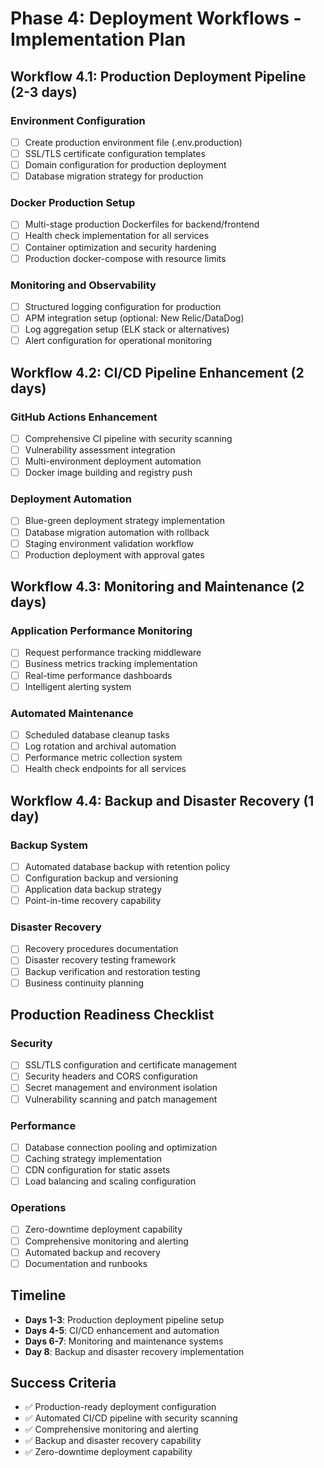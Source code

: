 # Phase 4: Deployment Workflows - Implementation Plan

## Workflow 4.1: Production Deployment Pipeline (2-3 days)

### Environment Configuration
- [ ] Create production environment file (.env.production)
- [ ] SSL/TLS certificate configuration templates
- [ ] Domain configuration for production deployment
- [ ] Database migration strategy for production

### Docker Production Setup  
- [ ] Multi-stage production Dockerfiles for backend/frontend
- [ ] Health check implementation for all services
- [ ] Container optimization and security hardening
- [ ] Production docker-compose with resource limits

### Monitoring and Observability
- [ ] Structured logging configuration for production
- [ ] APM integration setup (optional: New Relic/DataDog)
- [ ] Log aggregation setup (ELK stack or alternatives)
- [ ] Alert configuration for operational monitoring

## Workflow 4.2: CI/CD Pipeline Enhancement (2 days)

### GitHub Actions Enhancement
- [ ] Comprehensive CI pipeline with security scanning
- [ ] Vulnerability assessment integration
- [ ] Multi-environment deployment automation
- [ ] Docker image building and registry push

### Deployment Automation
- [ ] Blue-green deployment strategy implementation
- [ ] Database migration automation with rollback
- [ ] Staging environment validation workflow
- [ ] Production deployment with approval gates

## Workflow 4.3: Monitoring and Maintenance (2 days)

### Application Performance Monitoring
- [ ] Request performance tracking middleware
- [ ] Business metrics tracking implementation
- [ ] Real-time performance dashboards
- [ ] Intelligent alerting system

### Automated Maintenance
- [ ] Scheduled database cleanup tasks
- [ ] Log rotation and archival automation
- [ ] Performance metric collection system
- [ ] Health check endpoints for all services

## Workflow 4.4: Backup and Disaster Recovery (1 day)

### Backup System
- [ ] Automated database backup with retention policy
- [ ] Configuration backup and versioning
- [ ] Application data backup strategy
- [ ] Point-in-time recovery capability

### Disaster Recovery
- [ ] Recovery procedures documentation
- [ ] Disaster recovery testing framework
- [ ] Backup verification and restoration testing
- [ ] Business continuity planning

## Production Readiness Checklist

### Security
- [ ] SSL/TLS configuration and certificate management
- [ ] Security headers and CORS configuration
- [ ] Secret management and environment isolation
- [ ] Vulnerability scanning and patch management

### Performance
- [ ] Database connection pooling and optimization
- [ ] Caching strategy implementation
- [ ] CDN configuration for static assets
- [ ] Load balancing and scaling configuration

### Operations  
- [ ] Zero-downtime deployment capability
- [ ] Comprehensive monitoring and alerting
- [ ] Automated backup and recovery
- [ ] Documentation and runbooks

## Timeline
- **Days 1-3**: Production deployment pipeline setup
- **Days 4-5**: CI/CD enhancement and automation
- **Days 6-7**: Monitoring and maintenance systems
- **Day 8**: Backup and disaster recovery implementation

## Success Criteria
- ✅ Production-ready deployment configuration
- ✅ Automated CI/CD pipeline with security scanning
- ✅ Comprehensive monitoring and alerting
- ✅ Backup and disaster recovery capability
- ✅ Zero-downtime deployment capability